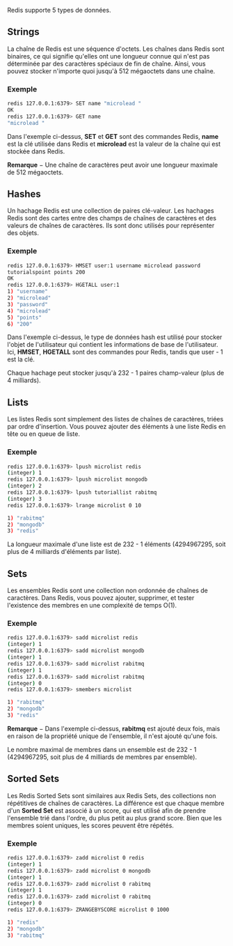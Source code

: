 Redis supporte 5 types de données.

## Strings

La chaîne de Redis est une séquence d'octets. Les chaînes dans Redis sont binaires, ce qui signifie qu'elles ont une longueur connue qui n'est pas déterminée par des caractères spéciaux de fin de chaîne. Ainsi, vous pouvez stocker n'importe quoi jusqu'à 512 mégaoctets dans une chaîne.

### Exemple

```bash
redis 127.0.0.1:6379> SET name "microlead " 
OK 
redis 127.0.0.1:6379> GET name 
"microlead "
```

Dans l'exemple ci-dessus, **SET** et **GET** sont des commandes Redis, **name** est la clé utilisée dans Redis et **microlead** est la valeur de la chaîne qui est stockée dans Redis.

__Remarque__ − Une chaîne de caractères peut avoir une longueur maximale de 512 mégaoctets.

## Hashes

Un hachage Redis est une collection de paires clé-valeur. Les hachages Redis sont des cartes entre des champs de chaînes de caractères et des valeurs de chaînes de caractères. Ils sont donc utilisés pour représenter des objets.

### Exemple

```bash
redis 127.0.0.1:6379> HMSET user:1 username microlead password 
tutorialspoint points 200 
OK 
redis 127.0.0.1:6379> HGETALL user:1  
1) "username" 
2) "microlead" 
3) "password" 
4) "microlead" 
5) "points" 
6) "200"
```

Dans l'exemple ci-dessus, le type de données hash est utilisé pour stocker l'objet de l'utilisateur qui contient les informations de base de l'utilisateur. Ici, **HMSET**, **HGETALL** sont des commandes pour Redis, tandis que user - 1 est la clé.

Chaque hachage peut stocker jusqu'à 232 - 1 paires champ-valeur (plus de 4 milliards).

## Lists

Les listes Redis sont simplement des listes de chaînes de caractères, triées par ordre d'insertion. Vous pouvez ajouter des éléments à une liste Redis en tête ou en queue de liste.

### Exemple

```bash
redis 127.0.0.1:6379> lpush microlist redis 
(integer) 1 
redis 127.0.0.1:6379> lpush microlist mongodb 
(integer) 2 
redis 127.0.0.1:6379> lpush tutoriallist rabitmq 
(integer) 3 
redis 127.0.0.1:6379> lrange microlist 0 10  

1) "rabitmq" 
2) "mongodb" 
3) "redis"
```

La longueur maximale d'une liste est de 232 - 1 éléments (4294967295, soit plus de 4 milliards d'éléments par liste).

## Sets

Les ensembles Redis sont une collection non ordonnée de chaînes de caractères. Dans Redis, vous pouvez ajouter, supprimer, et tester l'existence des membres en une complexité de temps O(1).

### Exemple

```bash
redis 127.0.0.1:6379> sadd microlist redis 
(integer) 1 
redis 127.0.0.1:6379> sadd microlist mongodb 
(integer) 1 
redis 127.0.0.1:6379> sadd microlist rabitmq 
(integer) 1 
redis 127.0.0.1:6379> sadd microlist rabitmq 
(integer) 0 
redis 127.0.0.1:6379> smembers microlist  

1) "rabitmq" 
2) "mongodb" 
3) "redis" 
```

__Remarque__ − Dans l'exemple ci-dessus, **rabitmq** est ajouté deux fois, mais en raison de la propriété unique de l'ensemble, il n'est ajouté qu'une fois.

Le nombre maximal de membres dans un ensemble est de 232 - 1 (4294967295, soit plus de 4 milliards de membres par ensemble).

## Sorted Sets

Les Redis Sorted Sets sont similaires aux Redis Sets, des collections non répétitives de chaînes de caractères. La différence est que chaque membre d'un **Sorted Set** est associé à un score, qui est utilisé afin de prendre l'ensemble trié dans l'ordre, du plus petit au plus grand score. Bien que les membres soient uniques, les scores peuvent être répétés.

### Exemple

```bash
redis 127.0.0.1:6379> zadd microlist 0 redis 
(integer) 1 
redis 127.0.0.1:6379> zadd microlist 0 mongodb 
(integer) 1 
redis 127.0.0.1:6379> zadd microlist 0 rabitmq 
(integer) 1 
redis 127.0.0.1:6379> zadd microlist 0 rabitmq 
(integer) 0 
redis 127.0.0.1:6379> ZRANGEBYSCORE microlist 0 1000  

1) "redis" 
2) "mongodb" 
3) "rabitmq"
```